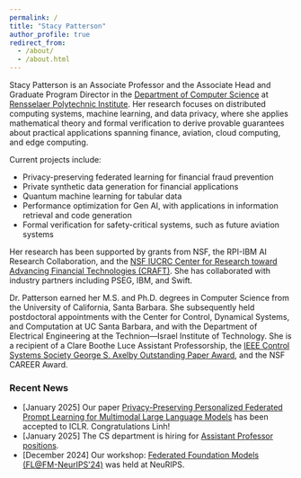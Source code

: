 ```yaml
---
permalink: /
title: "Stacy Patterson"
author_profile: true
redirect_from: 
  - /about/
  - /about.html
---
```

Stacy Patterson is an Associate Professor and the Associate Head and Graduate Program Director in the [Department of Computer Science](https://science.rpi.edu/computer-science) at [Rensselaer Polytechnic Institute](https://rpi.edu/). Her research focuses on distributed computing systems, machine learning, and data privacy, where she applies mathematical theory and formal verification to derive provable guarantees about practical applications spanning finance, aviation, cloud computing, and edge computing. 

Current projects include: 
* Privacy-preserving federated learning for financial fraud prevention
* Private synthetic data generation for financial applications
* Quantum machine learning for tabular data
* Performance optimization for Gen AI, with applications in information retrieval and code generation
* Formal verification for safety-critical systems, such as future aviation systems

Her research has been supported by grants from NSF, the RPI-IBM AI Research Collaboration, and the [NSF IUCRC Center for Research toward Advancing Financial Technologies (CRAFT)](https://www.stevens.edu/craft). She has collaborated with industry partners including PSEG, IBM, and Swift. 

Dr. Patterson earned her M.S. and Ph.D. degrees in Computer Science from the University of California, Santa Barbara. She subsequently held postdoctoral appointments with the Center for Control, Dynamical Systems, and Computation at UC Santa Barbara, and with the Department of Electrical Engineering at the Technion—Israel Institute of Technology. She is a recipient of a Clare Boothe Luce Assistant Professorship,  the [IEEE Control Systems Society George S. Axelby Outstanding Paper Award](https://www.ieeecss.org/awards/george-s-axelby-outstanding-paper-award), and the NSF CAREER Award.


### Recent News
* [January 2025] Our paper [Privacy-Preserving Personalized Federated Prompt Learning for Multimodal Large Language Models](https://arxiv.org/abs/2501.13904) has been accepted to ICLR. Congratulations Linh!
* [January 2025] The CS department is hiring for [Assistant Professor positions](https://compsci.rpi.edu/announcements/were-hiring-assistant-professor-positions).
* [December 2024] Our workshop: [Federated Foundation Models (FL@FM-NeurIPS'24)](https://federated-learning.org/fl@fm-neurips-2024/) was held at NeuRIPS.



